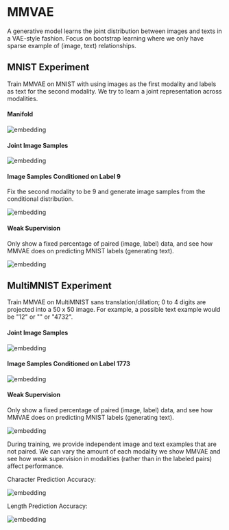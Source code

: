 # MMVAE

A generative model learns the joint distribution between images and texts in a VAE-style fashion. Focus on bootstrap learning where we only have sparse example of (image, text) relationships.

## MNIST Experiment

Train MMVAE on MNIST with using images as the first modality and labels as text for the second modality. We try to learn a joint representation across modalities.

#### Manifold
![embedding](./mnist/static/manifold.png)

#### Joint Image Samples 
![embedding](./mnist/static/sample_image.png)

#### Image Samples Conditioned on Label 9
Fix the second modality to be 9 and generate image samples from the conditional distribution.

![embedding](./mnist/static/sample_image_conditioned_9.png)

#### Weak Supervision
Only show a fixed percentage of paired (image, label) data, and see how MMVAE does on predicting MNIST labels (generating text). 

![embedding](./mnist/static/weak_supervision.png)

## MultiMNIST Experiment

Train MMVAE on MultiMNIST sans translation/dilation; 0 to 4 digits are projected into a 50 x 50 image. For example, a possible text example would be "12" or "" or "4732".

#### Joint Image Samples

![embedding](./multimnist/static/sample_image.png)


#### Image Samples Conditioned on Label 1773

![embedding](./multimnist/static/sample_image_conditioned_1773.png)

#### Weak Supervision

Only show a fixed percentage of paired (image, label) data, and see how MMVAE does on predicting MNIST labels (generating text). 

![embedding](./multimnist/static/weak_supervision.png)

During training, we provide independent image and text examples that are not paired. We can vary the amount of each modality we show MMVAE and see how weak supervision in modalities (rather than in the labeled pairs) affect performance.

Character Prediction Accuracy: 

![embedding](./multimnist/static/weak_char_supervision.png)

Length Prediction Accuracy: 

![embedding](./multimnist/static/weak_len_supervision.png)

